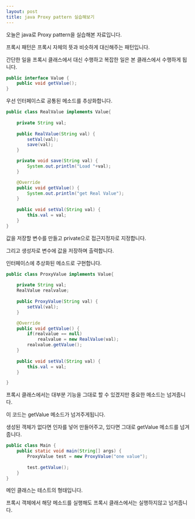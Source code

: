 ```yaml
---
layout: post
title: java Proxy pattern 실습해보기
---
```


오늘은 java로 Proxy pattern을 실습해본 자료입니다.

프록시 패턴은 프록시 자체의 뜻과 비슷하게 대신해주는 패턴입니다.

간단한 일을 프록시 클래스에서 대신 수행하고 복잡한 일은 본 클래스에서 수행하게 됩니다.

```java
public interface Value {
	public void getValue();
}
```

우선 인터페이스로 공통된 메소드를 추상화합니다.

```java
public class RealValue implements Value{
	
	private String val;
	
	public RealValue(String val) {
		setVal(val);
		save(val);
	}

	private void save(String val) {
		System.out.println("Load "+val);
	}

	@Override
	public void getValue() {
		System.out.println("get Real Value");
	}
	
	public void setVal(String val) {
		this.val = val;
	}
}
```

값을 저장할 변수를 만들고 private으로 접근지정자로 지정합니다.

그리고 생성자로 변수에 값을 저장하며 출력합니다.

인터페이스에 추상화된 메소드로 구현합니다.

```java
public class ProxyValue implements Value{
	
	private String val;
	RealValue realvalue;
	
	public ProxyValue(String val) {
		setVal(val);
	}

	@Override
	public void getValue() {
		if(realvalue == null)
			realvalue = new RealValue(val);
		realvalue.getValue();
	}
	
	public void setVal(String val) {
		this.val = val;
	}

}
```

프록시 클래스에서는 대부분 기능을 그대로 할 수 있겠지만 중요한 메소드는 넘겨줍니다.

이 코드는 getValue 메소드가 넘겨주게됩니다.

생성된 객체가 없다면 인자를 넣어 만들어주고, 있다면 그대로 getValue 메소드를 넘겨줍니다.

```java
public class Main {
	public static void main(String[] args) {
		ProxyValue test = new ProxyValue("one value");
		
		test.getValue();
	}
}
```

메인 클래스는 테스트의 형태입니다.

프록시 객체에서 해당 메소드를 실행해도 프록시 클래스에서는 실행하지않고 넘겨줍니다.